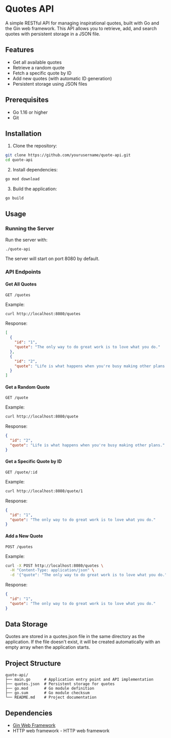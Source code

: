 
# Quotes API

A simple RESTful API for managing inspirational quotes, built with Go and the Gin web framework. This API allows you to retrieve, add, and search quotes with persistent storage in a JSON file.

## Features

- Get all available quotes
- Retrieve a random quote
- Fetch a specific quote by ID
- Add new quotes (with automatic ID generation)
- Persistent storage using JSON files

## Prerequisites

- Go 1.16 or higher
- Git

## Installation

1. Clone the repository:

```bash
git clone https://github.com/yourusername/quote-api.git
cd quote-api
```

2. Install dependencies:

```bash
go mod download
```

3. Build the application:

```bash
go build
```

## Usage

### Running the Server

Run the server with:

```bash
./quote-api
```

The server will start on port 8080 by default.

### API Endpoints

#### Get All Quotes
```
GET /quotes
```

Example:
```bash
curl http://localhost:8080/quotes
```

Response:
```json
[
  {
    "id": "1",
    "quote": "The only way to do great work is to love what you do."
  },
  {
    "id": "2",
    "quote": "Life is what happens when you're busy making other plans."
  }
]
```

#### Get a Random Quote
```
GET /quote
```

Example:
```bash
curl http://localhost:8080/quote
```

Response:
```json
{
  "id": "2",
  "quote": "Life is what happens when you're busy making other plans."
}
```

#### Get a Specific Quote by ID
```
GET /quote/:id
```

Example:
```bash
curl http://localhost:8080/quote/1
```

Response:
```json
{
  "id": "1",
  "quote": "The only way to do great work is to love what you do."
}
```

#### Add a New Quote
```
POST /quotes
```

Example:
```bash
curl -X POST http://localhost:8080/quotes \
  -H "Content-Type: application/json" \
  -d '{"quote": "The only way to do great work is to love what you do."}'
```

Response:
```json
{
  "id": "1",
  "quote": "The only way to do great work is to love what you do."
}
```

## Data Storage

Quotes are stored in a quotes.json file in the same directory as the application. If the file doesn't exist, it will be created automatically with an empty array when the application starts.

## Project Structure

```
quote-api/
├── main.go      # Application entry point and API implementation
├── quotes.json  # Persistent storage for quotes
├── go.mod       # Go module definition
├── go.sum       # Go module checksum
└── README.md    # Project documentation
```

## Dependencies

- [Gin Web Framework](https://github.com/gin-gonic/gin) 
- HTTP web framework - HTTP web framework